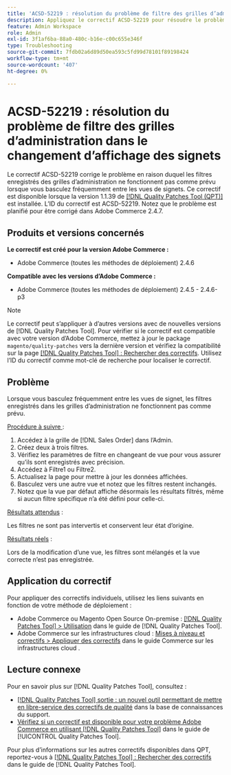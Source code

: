 ```yaml
---
title: 'ACSD-52219 : résolution du problème de filtre des grilles d’administration dans le changement d’affichage des signets'
description: Appliquez le correctif ACSD-52219 pour résoudre le problème d’Adobe Commerce en raison duquel les filtres enregistrés des grilles d’administration ne fonctionnent pas comme prévu lorsque vous basculez fréquemment entre les vues de signets.
feature: Admin Workspace
role: Admin
exl-id: 3f1af6ba-88a0-480c-b16e-c00c655e346f
type: Troubleshooting
source-git-commit: 7fdb02a6d89d50ea593c5fd99d78101f89198424
workflow-type: tm+mt
source-wordcount: '407'
ht-degree: 0%

---
```


# ACSD-52219 : résolution du problème de filtre des grilles d’administration dans le changement d’affichage des signets

Le correctif ACSD-52219 corrige le problème en raison duquel les filtres enregistrés des grilles d’administration ne fonctionnent pas comme prévu lorsque vous basculez fréquemment entre les vues de signets. Ce correctif est disponible lorsque la version 1.1.39 de [[!DNL Quality Patches Tool (QPT)]](https://experienceleague.adobe.com/fr/docs/commerce-operations/tools/quality-patches-tool/quality-patches-tool-to-self-serve-quality-patches) est installée. L’ID du correctif est ACSD-52219. Notez que le problème est planifié pour être corrigé dans Adobe Commerce 2.4.7.

## Produits et versions concernés

**Le correctif est créé pour la version Adobe Commerce :**

* Adobe Commerce (toutes les méthodes de déploiement) 2.4.6

**Compatible avec les versions d’Adobe Commerce :**

* Adobe Commerce (toutes les méthodes de déploiement) 2.4.5 - 2.4.6-p3

>[!NOTE]
>
>Le correctif peut s’appliquer à d’autres versions avec de nouvelles versions de [!DNL Quality Patches Tool]. Pour vérifier si le correctif est compatible avec votre version d’Adobe Commerce, mettez à jour le package `magento/quality-patches` vers la dernière version et vérifiez la compatibilité sur la page [[!DNL Quality Patches Tool] : Rechercher des correctifs](https://experienceleague.adobe.com/tools/commerce-quality-patches/index.html?lang=fr). Utilisez l’ID du correctif comme mot-clé de recherche pour localiser le correctif.

## Problème

Lorsque vous basculez fréquemment entre les vues de signet, les filtres enregistrés dans les grilles d’administration ne fonctionnent pas comme prévu.

<u>Procédure à suivre </u> :

1. Accédez à la grille de [!DNL Sales Order] dans l’Admin.
1. Créez deux à trois filtres.
1. Vérifiez les paramètres de filtre en changeant de vue pour vous assurer qu’ils sont enregistrés avec précision.
1. Accédez à Filtre1 ou Filtre2.
1. Actualisez la page pour mettre à jour les données affichées.
1. Basculez vers une autre vue et notez que les filtres restent inchangés.
1. Notez que la vue par défaut affiche désormais les résultats filtrés, même si aucun filtre spécifique n’a été défini pour celle-ci.

<u>Résultats attendus</u> :

Les filtres ne sont pas intervertis et conservent leur état d’origine.

<u>Résultats réels</u> :

Lors de la modification d’une vue, les filtres sont mélangés et la vue correcte n’est pas enregistrée.

## Application du correctif

Pour appliquer des correctifs individuels, utilisez les liens suivants en fonction de votre méthode de déploiement :

* Adobe Commerce ou Magento Open Source On-premise : [[!DNL Quality Patches Tool] > Utilisation](/help/tools/quality-patches-tool/usage.md) dans le guide de [!DNL Quality Patches Tool].
* Adobe Commerce sur les infrastructures cloud : [Mises à niveau et correctifs > Appliquer des correctifs](https://experienceleague.adobe.com/docs/commerce-cloud-service/user-guide/develop/upgrade/apply-patches.html?lang=fr) dans le guide Commerce sur les infrastructures cloud .

## Lecture connexe

Pour en savoir plus sur [!DNL Quality Patches Tool], consultez :

* [[!DNL Quality Patches Tool] sortie : un nouvel outil permettant de mettre en libre-service des correctifs de qualité](https://experienceleague.adobe.com/fr/docs/commerce-operations/tools/quality-patches-tool/quality-patches-tool-to-self-serve-quality-patches) dans la base de connaissances du support.
* [Vérifiez si un correctif est disponible pour votre problème Adobe Commerce en utilisant [!DNL Quality Patches Tool]](/help/tools/quality-patches-tool/patches-available-in-qpt/check-patch-for-magento-issue-with-magento-quality-patches.md) dans le guide de [!UICONTROL Quality Patches Tool].


Pour plus d’informations sur les autres correctifs disponibles dans QPT, reportez-vous à [[!DNL Quality Patches Tool] : Rechercher des correctifs](https://experienceleague.adobe.com/tools/commerce-quality-patches/index.html?lang=fr) dans le guide de [!DNL Quality Patches Tool].
